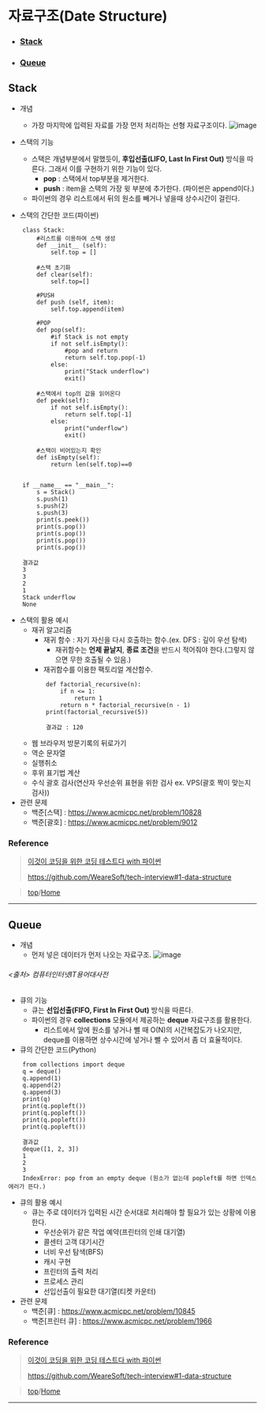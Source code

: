 # 자료구조(Date Structure)
* ### [Stack](https://github.com/JH-TT/CS_Practice/blob/main/Contents/Date_Structure.md#stack-1)
* ### [Queue](https://github.com/JH-TT/CS_Practice/blob/main/Contents/Date_Structure.md#queue-1)
## Stack
* 개념
  * 가장 마지막에 입력된 자료를 가장 먼저 처리하는 선형 자료구조이다.
![image](https://user-images.githubusercontent.com/79801565/125725794-5d1d01ad-7817-4611-bbad-79ceaf816818.png)
* 스택의 기능
  * 스택은 개념부분에서 말했듯이, **후입선출(LIFO, Last In First Out)** 방식을 따른다. 그래서 이를 구현하기 위한 기능이 있다.
    * **pop** : 스택에서 top부분을 제거한다.
    * **push** : item을 스택의 가장 윗 부분에 추가한다. (파이썬은 append이다.)
  * 파이썬의 경우 리스트에서 뒤의 원소를 빼거나 넣을때 상수시간이 걸린다.

* 스택의 간단한 코드(파이썬)

```
    class Stack:
        #리스트를 이용하여 스택 생성
        def __init__ (self):
            self.top = []

        #스택 초기화
        def clear(self):
            self.top=[]

        #PUSH
        def push (self, item):
            self.top.append(item)

        #POP
        def pop(self):
            #if Stack is not empty
            if not self.isEmpty():
                #pop and return 
                return self.top.pop(-1)
            else:
                print("Stack underflow")
                exit()

        #스택에서 top의 값을 읽어온다
        def peek(self):
            if not self.isEmpty():
                return self.top[-1]
            else:
                print("underflow")
                exit()

        #스택이 비어있는지 확인
        def isEmpty(self):
            return len(self.top)==0


    if __name__ == "__main__":
        s = Stack()
        s.push(1)
        s.push(2)
        s.push(3)
        print(s.peek())
        print(s.pop())
        print(s.pop())
        print(s.pop())
        print(s.pop())
        
    결과값
    3
    3
    2
    1
    Stack underflow
    None
```
* 스택의 활용 예시
  * 재귀 알고리즘
    * 재귀 함수 : 자기 자신을 다시 호출하는 함수.(ex. DFS : 깊이 우선 탐색)
      * 재귀함수는 **언제 끝날지**, **종료 조건**을 반드시 적어줘야 한다.(그렇지 않으면 무한 호출될 수 있음.)
    * 재귀함수를 이용한 팩토리얼 계산함수.
    ```
        def factorial_recursive(n):
            if n <= 1:
                return 1
            return n * factorial_recursive(n - 1)
        print(factorial_recursive(5))
        
        결과값 : 120
    ```
  * 웹 브라우저 방문기록의 뒤로가기
  * 역순 문자열
  * 실행취소
  * 후위 표기법 계산
  * 수식 괄호 검사(연산자 우선순위 표현을 위한 검사 ex. VPS(괄호 짝이 맞는지 검사))
* 관련 문제
  * 백준[스택] : https://www.acmicpc.net/problem/10828
  * 백준[괄호] : https://www.acmicpc.net/problem/9012
    
### Reference
> [이것이 코딩을 위한 코딩 테스트다 with 파이썬](https://book.naver.com/bookdb/book_detail.nhn?bid=16439154)
>
> https://github.com/WeareSoft/tech-interview#1-data-structure

> [top](https://github.com/JH-TT/CS_Practice/blob/main/Contents/Date_Structure.md#%EC%9E%90%EB%A3%8C%EA%B5%AC%EC%A1%B0date-structure)/[Home](https://github.com/JH-TT/CS_Practice#pushpin-cs_practice)
***
## Queue
* 개념
  * 먼저 넣은 데이터가 먼저 나오는 자료구조.
![image](https://user-images.githubusercontent.com/79801565/125732224-ec1522a7-c88c-43ad-a2ca-38f8b97282bb.png)
###### <출처> 컴퓨터인터넷IT용어대사전
* 큐의 기능
  * 큐는 **선입선출(FIFO, First In First Out)** 방식을 따른다.
  * 파이썬의 경우 **collections** 모듈에서 제공하는 **deque** 자료구조를 활용한다.
    * 리스트에서 앞에 원소를 넣거나 뺄 때 O(N)의 시간복잡도가 나오지만, deque를 이용하면 상수시간에 넣거나 뺄 수 있어서 좀 더 효율적이다.
* 큐의 간단한 코드(Python)
```
    from collections import deque
    q = deque()
    q.append(1)
    q.append(2)
    q.append(3)
    print(q)
    print(q.popleft())
    print(q.popleft())
    print(q.popleft())
    print(q.popleft())
    
    결과값
    deque([1, 2, 3])
    1
    2
    3
    IndexError: pop from an empty deque (원소가 없는데 popleft를 하면 인덱스 에러가 뜬다.)
```
* 큐의 활용 예시
  * 큐는 주로 데이터가 입력된 시간 순서대로 처리해야 할 필요가 있는 상황에 이용한다.
    * 우선순위가 같은 작업 예약(프린터의 인쇄 대기열)
    * 콜센터 고객 대기시간
    * 너비 우선 탐색(BFS)
    * 캐시 구현
    * 프린터의 출력 처리
    * 프로세스 관리
    * 선입선출이 필요한 대기열(티켓 카운터)
* 관련 문제
  * 백준[큐] : https://www.acmicpc.net/problem/10845
  * 백준[프린터 큐] : https://www.acmicpc.net/problem/1966
### Reference
> [이것이 코딩을 위한 코딩 테스트다 with 파이썬](https://book.naver.com/bookdb/book_detail.nhn?bid=16439154)
> 
> https://github.com/WeareSoft/tech-interview#1-data-structure

> [top](https://github.com/JH-TT/CS_Practice/blob/main/Contents/Date_Structure.md#%EC%9E%90%EB%A3%8C%EA%B5%AC%EC%A1%B0date-structure)/[Home](https://github.com/JH-TT/CS_Practice#pushpin-cs_practice)
***
